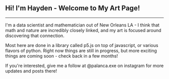 ## Hi! I'm Hayden - Welcome to My Art Page!
--------------
I'm a data scientist and mathematician out of New Orleans LA - I think that math and nature are incredibly closely linked, and my art is focused around discovering that connection.

Most here are done in a library called p5.js on top of javascript, or various flavors of python. Right now things are still in progress, but more exciting things are coming soon - check back in a few months!

If you're interested, give me a follow at @palanca.exe on instagram for more updates and posts there!


